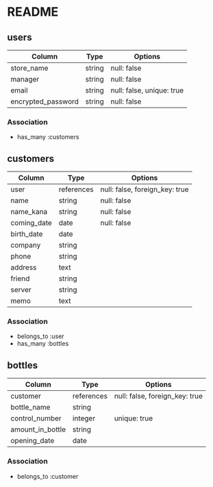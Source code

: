 # README

## users

|Column             |Type   |Options                   |
|-------------------|-------|--------------------------|
|store_name         |string |null: false               |
|manager            |string |null: false               |
|email              |string |null: false, unique: true |
|encrypted_password |string |null: false               |

### Association
- has_many :customers


## customers

|Column              |Type       |Options                        |
|--------------------|-----------|-------------------------------|
|user                |references |null: false, foreign_key: true |
|name                |string     |null: false                    |
|name_kana           |string     |null: false                    |
|coming_date         |date       |null: false                    |
|birth_date          |date       |                               |
|company             |string     |                               |
|phone               |string     |                               |
|address             |text       |                               |
|friend              |string     |                               |
|server              |string     |                               |
|memo                |text       |                               |

### Association
- belongs_to :user
- has_many :bottles


## bottles

|Column              |Type       |Options                         |
|--------------------|-----------|--------------------------------|
|customer            |references |null: false, foreign_key: true  |
|bottle_name         |string     |                                |
|control_number      |integer    |unique: true                    |
|amount_in_bottle    |string     |                                |
|opening_date        |date       |                                |

### Association
- belongs_to :customer